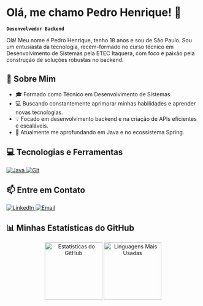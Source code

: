 # Olá, me chamo Pedro Henrique! 👋

**`Desenvolvedor Backend`**

Olá! Meu nome é Pedro Henrique, tenho 18 anos e sou de São Paulo. Sou um entusiasta da tecnologia, recém-formado no curso técnico em Desenvolvimento de Sistemas pela ETEC Itaquera, com foco e paixão pela construção de soluções robustas no backend.

## 🚀 Sobre Mim
- 🎓 Formado como Técnico em Desenvolvimento de Sistemas.
- 💻 Buscando constantemente aprimorar minhas habilidades e aprender novas tecnologias.
- 💡 Focado em desenvolvimento backend e na criação de APIs eficientes e escaláveis.
- 🌱 Atualmente me aprofundando em Java e no ecossistema Spring.

## 💻 Tecnologias e Ferramentas

<p align="left">
  <a href="#" target="_blank" rel="noreferrer">
    <img src="https://img.shields.io/badge/Java-ED8B00?style=for-the-badge&logo=openjdk&logoColor=white" alt="Java"/>
  </a>
  <!-- <a href="https://spring.io/" target="_blank" rel="noreferrer">
    <img src="https://img.shields.io/badge/Spring-6DB33F?style=for-the-badge&logo=spring&logoColor=white" alt="Spring"/>
  </a> -->
  <!-- <a href="https://www.mysql.com/" target="_blank" rel="noreferrer">
    <img src="https://img.shields.io/badge/MySQL-4479A1?style=for-the-badge&logo=mysql&logoColor=white" alt="MySQL"/>
  </a>
  <a href="https://www.postgresql.org/" target="_blank" rel="noreferrer">
    <img src="https://img.shields.io/badge/PostgreSQL-4169E1?style=for-the-badge&logo=postgresql&logoColor=white" alt="PostgreSQL"/>
  </a> -->
  <a href="#" target="_blank" rel="noreferrer">
    <img src="https://img.shields.io/badge/GIT-E44C30?style=for-the-badge&logo=git&logoColor=white" alt="Git"/>
  </a>
</p>

## 📫 Entre em Contato

<p align="left">
  <a href="https://www.linkedin.com/in/pedro-henrique-bezerra-73948826b/" target="_blank">
    <img src="https://img.shields.io/badge/LinkedIn-0077B5?style=for-the-badge&logo=linkedin&logoColor=white" alt="LinkedIn"/>
  </a>
  <a href="mailto:pedroh.bezerra02@gmail.com">
    <img src="https://img.shields.io/badge/Email-D14836?style=for-the-badge&logo=gmail&logoColor=white" alt="Email"/>
  </a>
</p>

## 📊 Minhas Estatísticas do GitHub

<p align="center">
  <img height="150em" src="https://github-readme-stats.vercel.app/api?username=Pedro-Bezerra02&show_icons=true&theme=tokyonight&include_all_commits=true&locale=pt-br" alt="Estatísticas do GitHub"/>
  <img height="150em" src="https://github-readme-stats.vercel.app/api/top-langs/?username=Pedro-Bezerra02&theme=tokyonight&layout=compact&custom_title=Tecnologias&langs_count=9" alt="Linguagens Mais Usadas"/>
</p>
